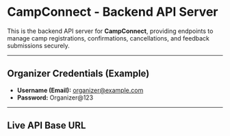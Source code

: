 # CampConnect - Backend API Server

This is the backend API server for **CampConnect**, providing endpoints to manage camp registrations, confirmations, cancellations, and feedback submissions securely.

---

## Organizer Credentials (Example)

- **Username (Email):** organizer@example.com  
- **Password:** Organizer@123

---

## Live API Base URL

